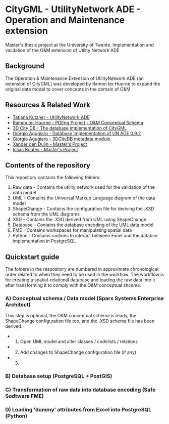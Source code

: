 # CityGML - UtilityNetwork ADE - Operation and Maintenance extension
Master's thesis project at the University of Twente. Implementation and validation of the O&M extension of Utility Network ADE

## Background
The Operation & Maintenance Extension of UtilityNetwork ADE (an extension of CityGML) was developed by Ramon ter Huurne to expand the original data model to cover concepts in the domain of O&M.


## Resources & Related Work
- [Tatjana Kutzner - UtilityNetwork ADE](https://github.com/TatjanaKutzner/CityGML-UtilityNetwork-ADE#citygml-utilitynetwork-ade)
- [Ramon ter Huurne - PDEng Project - O&M Conceptual Schema](https://github.com/RamonTerHuurne/UtilityNetwork-OperationsAndMaintenance)
- [3D City DB - The database implementation of CityGML](https://www.3dcitydb.org/3dcitydb/)
- [Giorgio Agugiaro - Database Implementation of UN ADE 0.9.2](https://github.com/gioagu/3dcitydb_utility_network_ade)
- [Giorgio Agugiaro - 3DCityDB metadata module](https://github.com/gioagu/3dcitydb_metadata_module)
- [Xander den Duijn - Master's Project](https://github.com/XanderdenDuijn/CityGML-Utility-Network-ADE)
- [Isaac Boates - Master's Project](https://github.com/iboates/UtilityNetwork-ADE-3DCityDB-Manager)


## Contents of the repository
This repository contains the following folders:
1. Raw data - Contains the utility network used for the validation of the data model
2. UML - Contains the Universal Markup Language diagram of the data model
3. ShapeChange - Contains the configuration file for deriving the .XSD schema from the UML diagrams
4. XSD - Contains the .XSD derived from UML using ShapeChange 
5. Database - Contains the database encoding of the UML data model
6. FME - Contains workspaces for manipulating spatial data
7. Python - Contains routines to interact between Excel and the databse implementation in PostgreSQL


## Quickstart guide

The folders in the respository are numbered in approximate chronological order related to when they need to be used in the workflow.
The workflow is for creating a spatial-relational database and loading the raw data into it after transforming it to comply with the O&M conceptual shcema.

### A) Conceptual schema / Data model (Sparx Systems Enterprise Architect)
This step is optional, the O&M conceptual schema is ready, the ShapeChange configuration file too, and the .XSD schema file has been derived.
- 1. Open UML model and alter classes / codelists / relations
- 2. Add changes to ShapeChange configuration file (if any)
- 3. 

### B) Database setup (PostgreSQL + PostGIS)


### C) Transformation of raw data into database encoding (Safe Sodtware FME)


### D) Loading 'dummy' attributes from Excel into PostgreSQL (Python)
